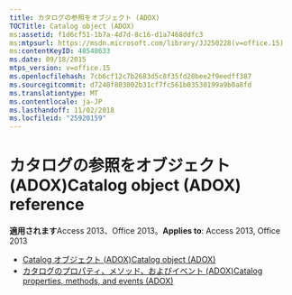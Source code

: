 ```yaml
---
title: カタログの参照をオブジェクト (ADOX)
TOCTitle: Catalog object (ADOX)
ms:assetid: f1d6cf51-1b7a-4d7d-8c16-d1a7468ddfc3
ms:mtpsurl: https://msdn.microsoft.com/library/JJ250228(v=office.15)
ms:contentKeyID: 48548633
ms.date: 09/18/2015
mtps_version: v=office.15
ms.openlocfilehash: 7cb6cf12c7b2683d5c8f35fd28bee2f9eedff387
ms.sourcegitcommit: d7248f803002b31cf7fc561b03530199a9b0a8fd
ms.translationtype: MT
ms.contentlocale: ja-JP
ms.lasthandoff: 11/02/2018
ms.locfileid: "25920159"
---
```

# <a name="catalog-object-adox-reference"></a><span data-ttu-id="4c2bf-102">カタログの参照をオブジェクト (ADOX)</span><span class="sxs-lookup"><span data-stu-id="4c2bf-102">Catalog object (ADOX) reference</span></span>

<span data-ttu-id="4c2bf-103">**適用されます**Access 2013、Office 2013。</span><span class="sxs-lookup"><span data-stu-id="4c2bf-103">**Applies to**: Access 2013, Office 2013</span></span>

- [<span data-ttu-id="4c2bf-104">Catalog オブジェクト (ADOX)</span><span class="sxs-lookup"><span data-stu-id="4c2bf-104">Catalog object (ADOX)</span></span>](catalog-object-adox.md)
- [<span data-ttu-id="4c2bf-105">カタログのプロパティ、メソッド、およびイベント (ADOX)</span><span class="sxs-lookup"><span data-stu-id="4c2bf-105">Catalog properties, methods, and events (ADOX)</span></span>](catalog-properties-methods-and-events-adox.md)

